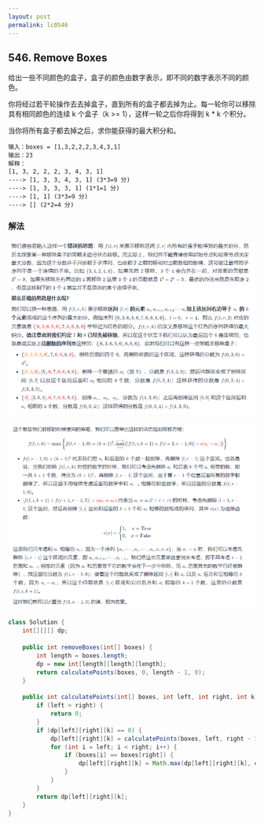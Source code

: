 ```yaml
---
layout: post
permalink: lc0546 
---
```


## 546. Remove Boxes

给出一些不同颜色的盒子，盒子的颜色由数字表示，即不同的数字表示不同的颜色。

你将经过若干轮操作去去掉盒子，直到所有的盒子都去掉为止。每一轮你可以移除具有相同颜色的连续 k 个盒子（k >= 1），这样一轮之后你将得到 k * k 个积分。

当你将所有盒子都去掉之后，求你能获得的最大积分和。

```text
输入：boxes = [1,3,2,2,2,3,4,3,1]
输出：23
解释：
[1, 3, 2, 2, 2, 3, 4, 3, 1] 
----> [1, 3, 3, 4, 3, 1] (3*3=9 分) 
----> [1, 3, 3, 3, 1] (1*1=1 分) 
----> [1, 1] (3*3=9 分) 
----> [] (2*2=4 分)

```

### 解法

![](/assets/img/blogs/allLC/lc0546_0.png)

![](/assets/img/blogs/allLC/lc0546_1.png)

```java
class Solution {
    int[][][] dp;

    public int removeBoxes(int[] boxes) {
        int length = boxes.length;
        dp = new int[length][length][length];
        return calculatePoints(boxes, 0, length - 1, 0);
    }

    public int calculatePoints(int[] boxes, int left, int right, int k) {
        if (left > right) {
            return 0;
        }
        if (dp[left][right][k] == 0) {
            dp[left][right][k] = calculatePoints(boxes, left, right - 1, 0) + (k + 1) * (k + 1);
            for (int i = left; i < right; i++) {
                if (boxes[i] == boxes[right]) {
                    dp[left][right][k] = Math.max(dp[left][right][k], calculatePoints(boxes, left, i, k + 1) + calculatePoints(boxes, i + 1, right - 1, 0));
                }
            }
        }
        return dp[left][right][k];
    }
}
```